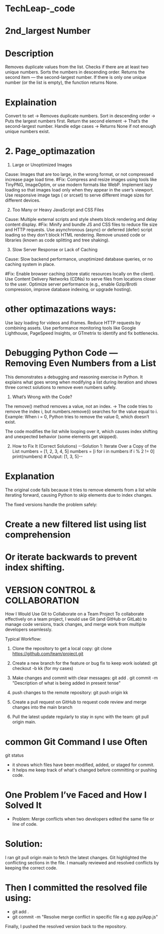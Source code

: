 # TechLeap-_code

# 2nd_largest Number
 # Description

Removes duplicate values from the list.
Checks if there are at least two unique numbers.
Sorts the numbers in descending order.
Returns the second item — the second-largest number.
If there is only one unique number (or the list is empty), the function returns None.

 # Explaination
 
Convert to set → Removes duplicate numbers.
Sort in descending order → Puts the largest numbers first.
Return the second element → That’s the second-largest number.
Handle edge cases → Returns None if not enough unique numbers exist.

# 2. Page_optimazation

1. Large or Unoptimized Images

Cause:
Images that are too large, in the wrong format, or not compressed increase page load time.
#Fix:
Compress and resize images using tools like TinyPNG, ImageOptim, or use modern formats like WebP.
Implement lazy loading so that images load only when they appear in the user’s viewport.
Use responsive image tags (<picture> or srcset) to serve different image sizes for different devices.

2. Too Many or Heavy JavaScript and CSS Files

Cause:
Multiple external scripts and style sheets block rendering and delay content display.
#Fix:
Minify and bundle JS and CSS files to reduce file size and HTTP requests.
Use asynchronous (async) or deferred (defer) script loading so they don’t block HTML rendering.
Remove unused code or libraries (known as code splitting and tree shaking).

3. Slow Server Response or Lack of Caching

Cause:
Slow backend performance, unoptimized database queries, or no caching system in place.

#Fix:
Enable browser caching (store static resources locally on the client).
Use Content Delivery Networks (CDNs) to serve files from locations closer to the user.
Optimize server performance (e.g., enable Gzip/Brotli compression, improve database indexing, or upgrade hosting).

 # other optimazations ways:
 Use lazy loading for videos and iframes.
 Reduce HTTP requests by combining assets.
 Use performance monitoring tools like Google Lighthouse, PageSpeed Insights, or GTmetrix to identify and fix bottlenecks.

# Debugging Python Code — Removing Even Numbers from a List

This demonstrates a debugging and reasoning exercise in Python.
It explains what goes wrong when modifying a list during iteration and shows three correct solutions to remove even numbers safely.

1. What’s Wrong with the Code?

The remove() method removes a value, not an index.
→ The code tries to remove the index i, but numbers.remove(i) searches for the value equal to i.
Example: When i = 0, Python tries to remove the value 0, which doesn’t exist.

The code modifies the list while looping over it, which causes index shifting and unexpected behavior (some elements get skipped).

2. How to Fix It (Correct Solutions)
 --Solution 1: Iterate Over a Copy of the List
numbers = [1, 2, 3, 4, 5]
numbers = [i for i in numbers if i % 2 != 0]
print(numbers)  # Output: [1, 3, 5]--
 
# Explanation

The original code fails because it tries to remove elements from a list while iterating forward, causing Python to skip elements due to index changes.

The fixed versions handle the problem safely:
 # Create a new filtered list using list comprehension
 # Or iterate backwards to prevent index shifting. 

# VERSION CONTROL & COLLABORATION
 How I Would Use Git to Collaborate on a Team Project
To collaborate effectively on a team project, I would use Git (and GitHub or GitLab) to manage code versions, track changes, and merge work from multiple developers seamlessly.

Typical Workflow:
1. Clone the repository to get a local copy: 
git clone https://github.com/team/project.git

2. Create a new branch for the feature or bug fix to keep work isolated:
git checkout -b kk (for my cases)

3. Make changes and commit with clear messages:
 git add .
 git commit -m "Description of what is being added in present tense"

4. push changes to the remote repository:
 git push origin kk

5. Create a pull request on GitHub to request code review and merge changes into the main branch
6. Pull the latest update regularly to stay in sync with the team:
 git pull origin main.
  

# common Git Command I use Often 
 git status
 - it shows which files have been modified, added, or staged for commit.
 - It helps me keep track of what's changed before committing or pushing code. 

# One Problem I’ve Faced and How I Solved It

- Problem: Merge conflicts when two developers edited the same file or line of code.

# Solution:

I ran git pull origin main to fetch the latest changes.
Git highlighted the conflicting sections in the file.
I manually reviewed and resolved conflicts by keeping the correct code.

# Then I committed the resolved file using:
 - git add .
 - git commit -m "Resolve merge conflict in specific file e.g app.py/App.js"

Finally, I pushed the resolved version back to the repository.